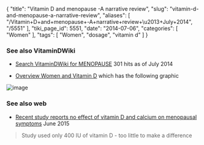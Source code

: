 {
    "title": "Vitamin D and menopause -A narrative review",
    "slug": "vitamin-d-and-menopause-a-narrative-review",
    "aliases": [
        "/Vitamin+D+and+menopause+-A+narrative+review+\u2013+July+2014",
        "/5551"
    ],
    "tiki_page_id": 5551,
    "date": "2014-07-06",
    "categories": [
        "Women"
    ],
    "tags": [
        "Women",
        "dosage",
        "vitamin d"
    ]
}


### See also VitaminDWiki

* [Search VitaminDWiki for MENOPAUSE](https://www.VitaminDWiki.com/Search+Results?hl=en&oe=UTF-8&ie=UTF-8&btnG=Google+Search&googles.x=0&googles.y=0&q=menopause&domains=VitaminDWiki.com&sitesearch=VitaminDWiki.com) 301 hits as of July 2014

* [Overview Women and Vitamin D](/tags/overview-women-and-vitamin-d.html) which has the following graphic

<img src="/attachments/d3.mock.jpg" alt="image">

### See also web

* [Recent study reports no effect of vitamin D and calcium on menopausal symptoms](https://www.vitamindcouncil.org/vitamin-d-news/recent-study-reports-no-effect-of-vitamin-d-and-calcium-on-menopausal-symptoms/) June 2015

> Study used only 400 IU of vitamin D - too little to make a difference